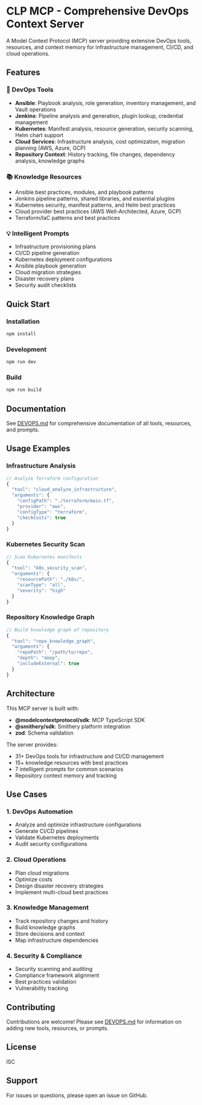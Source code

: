 # CLP MCP - Comprehensive DevOps Context Server

A Model Context Protocol (MCP) server providing extensive DevOps tools, resources, and context memory for infrastructure management, CI/CD, and cloud operations.

## Features

### 🔧 DevOps Tools
- **Ansible**: Playbook analysis, role generation, inventory management, and Vault operations
- **Jenkins**: Pipeline analysis and generation, plugin lookup, credential management
- **Kubernetes**: Manifest analysis, resource generation, security scanning, Helm chart support
- **Cloud Services**: Infrastructure analysis, cost optimization, migration planning (AWS, Azure, GCP)
- **Repository Context**: History tracking, file changes, dependency analysis, knowledge graphs

### 📚 Knowledge Resources
- Ansible best practices, modules, and playbook patterns
- Jenkins pipeline patterns, shared libraries, and essential plugins
- Kubernetes security, manifest patterns, and Helm best practices
- Cloud provider best practices (AWS Well-Architected, Azure, GCP)
- Terraform/IaC patterns and best practices

### 💡 Intelligent Prompts
- Infrastructure provisioning plans
- CI/CD pipeline generation
- Kubernetes deployment configurations
- Ansible playbook generation
- Cloud migration strategies
- Disaster recovery plans
- Security audit checklists

## Quick Start

### Installation

```bash
npm install
```

### Development

```bash
npm run dev
```

### Build

```bash
npm run build
```

## Documentation

See [DEVOPS.md](./DEVOPS.md) for comprehensive documentation of all tools, resources, and prompts.

## Usage Examples

### Infrastructure Analysis
```typescript
// Analyze Terraform configuration
{
  "tool": "cloud_analyze_infrastructure",
  "arguments": {
    "configPath": "./terraform/main.tf",
    "provider": "aws",
    "configType": "terraform",
    "checkCosts": true
  }
}
```

### Kubernetes Security Scan
```typescript
// Scan Kubernetes manifests
{
  "tool": "k8s_security_scan",
  "arguments": {
    "resourcePath": "./k8s/",
    "scanType": "all",
    "severity": "high"
  }
}
```

### Repository Knowledge Graph
```typescript
// Build knowledge graph of repository
{
  "tool": "repo_knowledge_graph",
  "arguments": {
    "repoPath": "/path/to/repo",
    "depth": "deep",
    "includeExternal": true
  }
}
```

## Architecture

This MCP server is built with:
- **@modelcontextprotocol/sdk**: MCP TypeScript SDK
- **@smithery/sdk**: Smithery platform integration
- **zod**: Schema validation

The server provides:
- 31+ DevOps tools for infrastructure and CI/CD management
- 15+ knowledge resources with best practices
- 7 intelligent prompts for common scenarios
- Repository context memory and tracking

## Use Cases

### 1. DevOps Automation
- Analyze and optimize infrastructure configurations
- Generate CI/CD pipelines
- Validate Kubernetes deployments
- Audit security configurations

### 2. Cloud Operations
- Plan cloud migrations
- Optimize costs
- Design disaster recovery strategies
- Implement multi-cloud best practices

### 3. Knowledge Management
- Track repository changes and history
- Build knowledge graphs
- Store decisions and context
- Map infrastructure dependencies

### 4. Security & Compliance
- Security scanning and auditing
- Compliance framework alignment
- Best practices validation
- Vulnerability tracking

## Contributing

Contributions are welcome! Please see [DEVOPS.md](./DEVOPS.md) for information on adding new tools, resources, or prompts.

## License

ISC

## Support

For issues or questions, please open an issue on GitHub.

